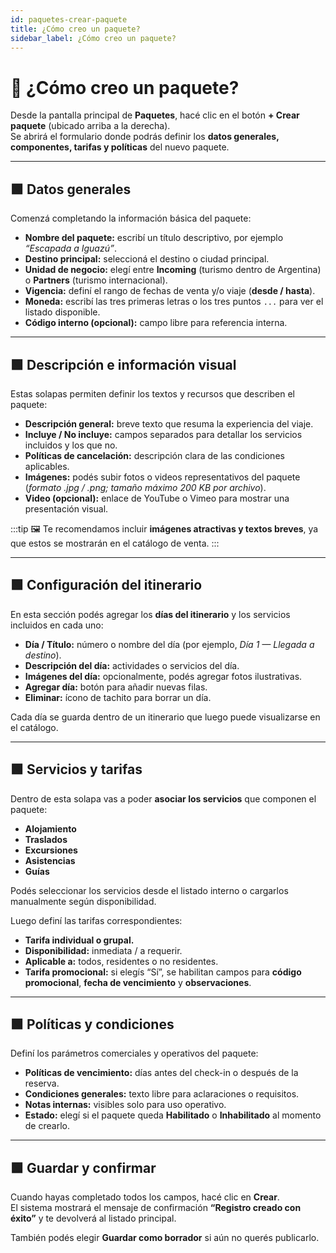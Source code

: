 ```yaml
---
id: paquetes-crear-paquete
title: ¿Cómo creo un paquete?
sidebar_label: ¿Cómo creo un paquete?
---
```


# 🎒 ¿Cómo creo un paquete?

Desde la pantalla principal de **Paquetes**, hacé clic en el botón **+ Crear paquete** (ubicado arriba a la derecha).  
Se abrirá el formulario donde podrás definir los **datos generales, componentes, tarifas y políticas** del nuevo paquete.

---

## 🟩 Datos generales

Comenzá completando la información básica del paquete:

- **Nombre del paquete:** escribí un título descriptivo, por ejemplo *“Escapada a Iguazú”*.  
- **Destino principal:** seleccioná el destino o ciudad principal.  
- **Unidad de negocio:** elegí entre **Incoming** (turismo dentro de Argentina) o **Partners** (turismo internacional).  
- **Vigencia:** definí el rango de fechas de venta y/o viaje (**desde / hasta**).  
- **Moneda:** escribí las tres primeras letras o los tres puntos `...` para ver el listado disponible.  
- **Código interno (opcional):** campo libre para referencia interna.  

<!-- ![Datos generales del paquete](/img/producto/paquetes/datos-generales.png) -->

---

## 🟩 Descripción e información visual

Estas solapas permiten definir los textos y recursos que describen el paquete:

- **Descripción general:** breve texto que resuma la experiencia del viaje.  
- **Incluye / No incluye:** campos separados para detallar los servicios incluidos y los que no.  
- **Políticas de cancelación:** descripción clara de las condiciones aplicables.  
- **Imágenes:** podés subir fotos o videos representativos del paquete (*formato .jpg / .png; tamaño máximo 200 KB por archivo*).  
- **Video (opcional):** enlace de YouTube o Vimeo para mostrar una presentación visual.

:::tip
🖼️ Te recomendamos incluir **imágenes atractivas y textos breves**, ya que estos se mostrarán en el catálogo de venta.
:::

<!-- ![Descripción y galería](/img/producto/paquetes/descripcion-galeria.png) -->

---

## 🟩 Configuración del itinerario

En esta sección podés agregar los **días del itinerario** y los servicios incluidos en cada uno:

- **Día / Título:** número o nombre del día (por ejemplo, *Día 1 — Llegada a destino*).  
- **Descripción del día:** actividades o servicios del día.  
- **Imágenes del día:** opcionalmente, podés agregar fotos ilustrativas.  
- **Agregar día:** botón para añadir nuevas filas.  
- **Eliminar:** ícono de tachito para borrar un día.

Cada día se guarda dentro de un itinerario que luego puede visualizarse en el catálogo.

<!-- ![Itinerario del paquete](/img/producto/paquetes/itinerario-paquete.png) -->

---

## 🟩 Servicios y tarifas

Dentro de esta solapa vas a poder **asociar los servicios** que componen el paquete:

- **Alojamiento**  
- **Traslados**  
- **Excursiones**  
- **Asistencias**  
- **Guías**  

Podés seleccionar los servicios desde el listado interno o cargarlos manualmente según disponibilidad.

Luego definí las tarifas correspondientes:
- **Tarifa individual o grupal.**  
- **Disponibilidad:** inmediata / a requerir.  
- **Aplicable a:** todos, residentes o no residentes.  
- **Tarifa promocional:** si elegís “Sí”, se habilitan campos para **código promocional**, **fecha de vencimiento** y **observaciones**.

<!-- ![Servicios y tarifas](/img/producto/paquetes/servicios-tarifas.png) -->

---

## 🟩 Políticas y condiciones

Definí los parámetros comerciales y operativos del paquete:

- **Políticas de vencimiento:** días antes del check-in o después de la reserva.  
- **Condiciones generales:** texto libre para aclaraciones o requisitos.  
- **Notas internas:** visibles solo para uso operativo.  
- **Estado:** elegí si el paquete queda **Habilitado** o **Inhabilitado** al momento de crearlo.

---

## 🟩 Guardar y confirmar

Cuando hayas completado todos los campos, hacé clic en **Crear**.  
El sistema mostrará el mensaje de confirmación **“Registro creado con éxito”** y te devolverá al listado principal.

También podés elegir **Guardar como borrador** si aún no querés publicarlo.

<!-- ![Guardar paquete](/img/producto/paquetes/guardar-paquete.png) -->
